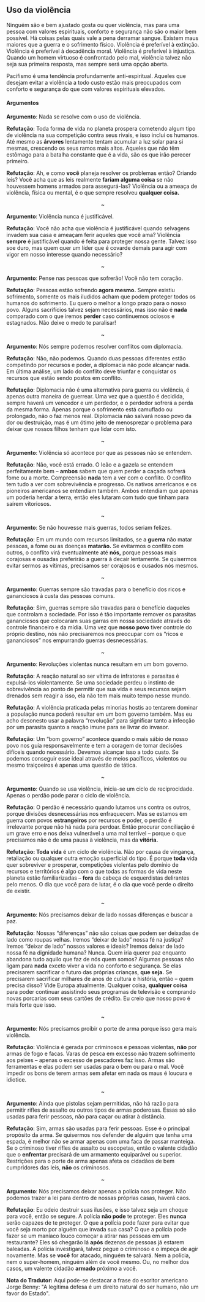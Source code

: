 ## Uso da violência

Ninguém são e bem ajustado gosta ou quer violência, mas para uma pessoa com valores espirituais, conforto e segurança não são o maior bem possível. Há coisas pelas quais vale a pena derramar sangue. Existem maus maiores que a guerra e o sofrimento físico. Violência é preferível à extinção. Violência é preferível à decadência moral. Violência é preferível à injustiça. Quando um homem virtuoso é confrontado pelo mal, violência talvez não seja sua primeira resposta, mas sempre será uma opção aberta.

Pacifismo é uma tendência profundamente anti-espiritual. Aqueles que desejam evitar a violência a todo custo estão mais preocupados com conforto e segurança do que com valores espirituais elevados.

#### Argumentos

**Argumento**: Nada se resolve com o uso de violência.

**Refutação**: Toda forma de vida no planeta prospera cometendo algum tipo de violência na sua competição contra seus rivais, e isso inclui os humanos. Até mesmo as **árvores** lentamente tentam acumular a luz solar para si mesmas, crescendo os seus ramos mais altos. Aqueles que não têm estômago para a batalha constante que é a vida, são os que irão perecer primeiro.

**Refutação**: Ah, e como **você** planeja resolver os problemas então? Criando leis? Você acha que as leis realmente **fariam alguma coisa** se não houvessem homens armados para assegurá-las? Violência ou a ameaça de violência, física ou mental, é o que sempre resolveu **qualquer coisa.**
<p align="center">~</p>

**Argumento**: Violência nunca é justificável.

**Refutação**: Você não acha que violência é justificável quando selvagens invadem sua casa e ameaçam ferir aqueles que você ama? Violência **sempre** é justificável quando é feita para proteger nossa gente. Talvez isso soe duro, mas quem quer um líder que é covarde demais para agir com vigor em nosso interesse quando necessário?
<p align="center">~</p>

**Argumento**: Pense nas pessoas que sofrerão! Você não tem coração.

**Refutação**: Pessoas estão sofrendo **agora mesmo.** Sempre existiu sofrimento, somente os mais iludidos acham que podem proteger todos os humanos do sofrimento. Eu quero o melhor a longo prazo para o nosso povo. Alguns sacrifícios talvez sejam necessários, mas isso não é **nada** comparado com o que iremos **perder** caso continuemos ociosos e estagnados. Não deixe o medo te paralisar!
<p align="center">~</p>

**Argumento**: Nós sempre podemos resolver conflitos com diplomacia.

**Refutação**: Não, não podemos. Quando duas pessoas diferentes estão competindo por recursos e poder, a diplomacia não pode alcançar nada. Em última análise, um lado do conflito deve triunfar e conquistar os recursos que estão sendo postos em conflito.

**Refutação**: Diplomacia não é uma alternativa para guerra ou violência, é apenas outra maneira de guerrear. Uma vez que a questão é decidida, sempre haverá um vencedor e um perdedor, e o perdedor sofrerá a perda da mesma forma. Apenas porque o sofrimento está camuflado ou prolongado, não o faz menos real. Diplomacia não salvará nosso povo da dor ou destruição, mas é um ótimo jeito de menosprezar o problema para deixar que nossos filhos tenham que lidar com isto.
<p align="center">~</p>

**Argumento**: Violência só acontece por que as pessoas não se entendem.

**Refutação**: Não, você está errado. O leão e a gazela se entendem perfeitamente bem – **ambos** sabem que quem perder a caçada sofrerá fome ou a morte. Compreensão **nada** tem a ver com o conflito. O conflito tem tudo a ver com sobrevivência e progresso. Os nativos americanos e os pioneiros americanos se entendiam também. Ambos entendiam que apenas um poderia herdar a terra, então eles lutaram com tudo que tinham para saírem vitoriosos.
<p align="center">~</p>

**Argumento**: Se não houvesse mais guerras, todos seriam felizes.

**Refutação**: Em um mundo com recursos limitados, se a **guerra** não matar pessoas, a fome ou as doenças **matarão.** Se evitarmos o conflito com outros, o conflito virá eventualmente até **nós,** porque pessoas mais corajosas e ousadas preferirão a guerra à decair lentamente. Se quisermos evitar sermos as vítimas, precisamos ser corajosos e ousados nós mesmos.
<p align="center">~</p>

**Argumento**: Guerras sempre são travadas para o benefício dos ricos e gananciosos à custa das pessoas comuns.

**Refutação**: Sim, guerras sempre são travadas para o benefício daqueles que controlam a sociedade. Por isso é tão importante remover os parasitas gananciosos que colocaram suas garras em nossa sociedade através do controle financeiro e da mídia. Uma vez que **nosso povo** tiver controle do próprio destino, nós não precisaremos nos preocupar com os “ricos e gananciosos” nos empurrando guerras desnecessárias.
<p align="center">~</p>

**Argumento**: Revoluções violentas nunca resultam em um bom governo.

**Refutação**: A reação natural ao ser vítima de infratores e parasitas é expulsá-los violentamente. Se uma sociedade perdeu o instinto de sobrevivência ao ponto de permitir que sua vida e seus recursos sejam drenados sem reagir a isso, ela não tem mais muito tempo nesse mundo.

**Refutação**: A violência praticada pelas minorias hostis ao tentarem dominar a população nunca poderá resultar em um bom governo também. Mas eu acho desonesto usar a palavra “revolução” para significar tanto a infecção por um parasita quanto a reação imune para se livrar do invasor.

**Refutação**: Um “bom governo” acontece quando o mais sábio de nosso povo nos guia responsavelmente e tem a coragem de tomar decisões difíceis quando necessário. Devemos alcançar isso a todo custo. Se podemos conseguir esse ideal através de meios pacíficos, violentos ou mesmo traiçoeiros é apenas uma questão de tática.
<p align="center">~</p>

**Argumento**: Quando se usa violência, inicia-se um ciclo de reciprocidade. Apenas o perdão pode parar o ciclo de violência.

**Refutação**: O perdão é necessário quando lutamos uns contra os outros, porque divisões desnecessárias nos enfraquecem. Mas se estamos em guerra com povos **estrangeiros** por recursos e poder, o perdão é irrelevante porque não há nada para perdoar. Então procurar conciliação é um grave erro e nos deixa vulnerável a uma mal terrível – porque o que precisamos não é de uma pausa à violência, mas da **vitória.**

**Refutação: Toda vida** é um ciclo de violência. Não por causa de vingança, retaliação ou qualquer outra emoção superficial do tipo. É porque **toda** vida quer sobreviver e prosperar, competições violentas pelo domínio de recursos e territórios é algo com o que todas as formas de vida neste planeta estão familiarizadas – **fora** da cabeça de esquerdistas delirantes pelo menos. O dia que você para de lutar, é o dia que você perde o direito de existir.
<p align="center">~</p>

**Argumento**: Nós precisamos deixar de lado nossas diferenças e buscar a paz.

**Refutação**: Nossas “diferenças” não são coisas que podem ser deixadas de lado como roupas velhas. Iremos “deixar de lado” nossa fé na justiça? Iremos “deixar de lado” nossos valores e ideais? Iremos deixar de lado nossa fé na dignidade humana? Nunca. Quem iria querer paz enquanto abandona tudo aquilo que faz de nós quem somos? Algumas pessoas não ligam para **nada** exceto viver a vida no conforto e segurança. Se elas precisarem sacrificar o futuro das próprias crianças, **que seja.** Se precisarem sacrificar milhares de anos de cultura e história, então – quem precisa disso? Vide Europa atualmente. Qualquer coisa, **qualquer coisa** para poder continuar assistindo seus programas de televisão e comprando novas porcarias com seus cartões de crédito. Eu creio que nosso povo é mais forte que isso.
<p align="center">~</p>

**Argumento**: Nós precisamos proibir o porte de arma porque isso gera mais violência.

**Refutação**: Violência é gerada por criminosos e pessoas violentas, **não** por armas de fogo e facas. Varas de pesca em excesso não trazem sofrimento aos peixes – apenas o excesso de pescadores faz isso. Armas são ferramentas e elas podem ser usadas para o bem ou para o mal. Você impedir os bons de terem armas sem afetar em nada os maus é loucura e idiotice.
<p align="center">~</p>

**Argumento**: Ainda que pistolas sejam permitidas, não há razão para permitir rifles de assalto ou outros tipos de armas poderosas. Essas só são usadas para ferir pessoas, não para caçar ou atirar à distância.

**Refutação**: Sim, armas são usadas para ferir pessoas. Esse é o principal propósito da arma. Se quisermos nos defender de alguém que tenha uma espada, é melhor não se armar apenas com uma faca de passar manteiga. Se o criminoso tiver rifles de assalto ou escopetas, então o valente cidadão que o **enfrentar** precisará de um armamento equiparável ou superior. Restrições para o porte de arma apenas afeta os cidadãos de bem cumpridores das leis, **não** os criminosos.
<p align="center">~</p>

**Argumento**: Nós precisamos deixar apenas a polícia nos proteger. Não podemos trazer a lei para dentro de nossas próprias casas, haverá caos.

**Refutação**: Eu odeio destruir suas ilusões, e isso talvez seja um choque para você, então se segure. A polícia **não pode** te proteger. Eles **nunca** serão capazes de te proteger. O que a polícia pode fazer para evitar que você seja morto por alguém que invada sua casa? O que a polícia pode fazer se um maníaco louco começar a atirar nas pessoas em um restaurante? Eles só chegarão lá **após** dezenas de pessoas já estarem baleadas. A polícia investigará, talvez pegue o criminoso e o impeça de agir novamente. Mas se **você** for atacado, ninguém te salvará. Nem a polícia, nem o super-homem, ninguém além de você mesmo. Ou, no melhor dos casos, um valente cidadão **armado** próximo a você.

**Nota do Tradutor:** Aqui pode-se destacar a frase do escritor americano Jorge Benny: "A legítima defesa é um direito natural do ser humano, não um favor do Estado".

